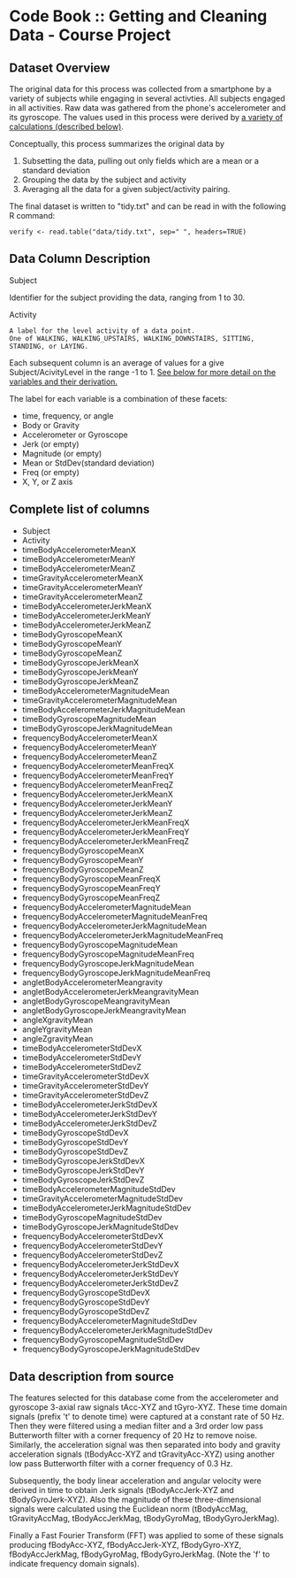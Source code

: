 
Code Book :: Getting and Cleaning Data - Course Project
====

Dataset Overview
----
The original data for this process was collected from a smartphone by a variety of subjects while engaging in several activties.
All subjects engaged in all activities.
Raw data was gathered from the phone's accelerometer and its gyroscope.
The values used in this process were derived by [a variety of calculations (described below)](#datadetail).

Conceptually, this process summarizes the original data by 
1. Subsetting the data, pulling out only fields which are a mean or a standard deviation
2. Grouping the data by the subject and activity
3. Averaging all the data for a given subject/activity pairing.

The final dataset is written to "tidy.txt" and can be read in with the following R command:

	verify <- read.table("data/tidy.txt", sep=" ", headers=TRUE)


Data Column Description
----

Subject

   Identifier for the subject providing the data, ranging from 1 to 30.
   
Activity

	A label for the level activity of a data point.
	One of WALKING, WALKING_UPSTAIRS, WALKING_DOWNSTAIRS, SITTING, STANDING, or LAYING.

Each subsequent column is an average of values for a give Subject/AcivityLevel in the range -1 to 1.
[See below for more detail on the variables and their derivation.](#datadetail)

The label for each variable is a combination of these facets:
* time, frequency, or angle
* Body or Gravity
* Accelerometer or Gyroscope
* Jerk (or empty)
* Magnitude (or empty)
* Mean or StdDev(standard deviation)
* Freq (or empty)
* X, Y, or Z axis


Complete list of columns
----
 
* Subject
* Activity
* timeBodyAccelerometerMeanX
* timeBodyAccelerometerMeanY
* timeBodyAccelerometerMeanZ
* timeGravityAccelerometerMeanX
* timeGravityAccelerometerMeanY
* timeGravityAccelerometerMeanZ
* timeBodyAccelerometerJerkMeanX
* timeBodyAccelerometerJerkMeanY
* timeBodyAccelerometerJerkMeanZ
* timeBodyGyroscopeMeanX
* timeBodyGyroscopeMeanY
* timeBodyGyroscopeMeanZ
* timeBodyGyroscopeJerkMeanX
* timeBodyGyroscopeJerkMeanY
* timeBodyGyroscopeJerkMeanZ
* timeBodyAccelerometerMagnitudeMean
* timeGravityAccelerometerMagnitudeMean
* timeBodyAccelerometerJerkMagnitudeMean
* timeBodyGyroscopeMagnitudeMean
* timeBodyGyroscopeJerkMagnitudeMean
* frequencyBodyAccelerometerMeanX
* frequencyBodyAccelerometerMeanY
* frequencyBodyAccelerometerMeanZ
* frequencyBodyAccelerometerMeanFreqX
* frequencyBodyAccelerometerMeanFreqY
* frequencyBodyAccelerometerMeanFreqZ
* frequencyBodyAccelerometerJerkMeanX
* frequencyBodyAccelerometerJerkMeanY
* frequencyBodyAccelerometerJerkMeanZ
* frequencyBodyAccelerometerJerkMeanFreqX
* frequencyBodyAccelerometerJerkMeanFreqY
* frequencyBodyAccelerometerJerkMeanFreqZ
* frequencyBodyGyroscopeMeanX
* frequencyBodyGyroscopeMeanY
* frequencyBodyGyroscopeMeanZ
* frequencyBodyGyroscopeMeanFreqX
* frequencyBodyGyroscopeMeanFreqY
* frequencyBodyGyroscopeMeanFreqZ
* frequencyBodyAccelerometerMagnitudeMean
* frequencyBodyAccelerometerMagnitudeMeanFreq
* frequencyBodyAccelerometerJerkMagnitudeMean
* frequencyBodyAccelerometerJerkMagnitudeMeanFreq
* frequencyBodyGyroscopeMagnitudeMean
* frequencyBodyGyroscopeMagnitudeMeanFreq
* frequencyBodyGyroscopeJerkMagnitudeMean
* frequencyBodyGyroscopeJerkMagnitudeMeanFreq
* angletBodyAccelerometerMeangravity
* angletBodyAccelerometerJerkMeangravityMean
* angletBodyGyroscopeMeangravityMean
* angletBodyGyroscopeJerkMeangravityMean
* angleXgravityMean
* angleYgravityMean
* angleZgravityMean
* timeBodyAccelerometerStdDevX
* timeBodyAccelerometerStdDevY
* timeBodyAccelerometerStdDevZ
* timeGravityAccelerometerStdDevX
* timeGravityAccelerometerStdDevY
* timeGravityAccelerometerStdDevZ
* timeBodyAccelerometerJerkStdDevX
* timeBodyAccelerometerJerkStdDevY
* timeBodyAccelerometerJerkStdDevZ
* timeBodyGyroscopeStdDevX
* timeBodyGyroscopeStdDevY
* timeBodyGyroscopeStdDevZ
* timeBodyGyroscopeJerkStdDevX
* timeBodyGyroscopeJerkStdDevY
* timeBodyGyroscopeJerkStdDevZ
* timeBodyAccelerometerMagnitudeStdDev
* timeGravityAccelerometerMagnitudeStdDev
* timeBodyAccelerometerJerkMagnitudeStdDev
* timeBodyGyroscopeMagnitudeStdDev
* timeBodyGyroscopeJerkMagnitudeStdDev
* frequencyBodyAccelerometerStdDevX
* frequencyBodyAccelerometerStdDevY
* frequencyBodyAccelerometerStdDevZ
* frequencyBodyAccelerometerJerkStdDevX
* frequencyBodyAccelerometerJerkStdDevY
* frequencyBodyAccelerometerJerkStdDevZ
* frequencyBodyGyroscopeStdDevX
* frequencyBodyGyroscopeStdDevY
* frequencyBodyGyroscopeStdDevZ
* frequencyBodyAccelerometerMagnitudeStdDev
* frequencyBodyAccelerometerJerkMagnitudeStdDev
* frequencyBodyGyroscopeMagnitudeStdDev
* frequencyBodyGyroscopeJerkMagnitudeStdDev


<a name="datadetail">Data description from source</a>
----
The features selected for this database come from the accelerometer and
gyroscope 3-axial raw signals tAcc-XYZ and tGyro-XYZ. These time domain signals
(prefix 't' to denote time) were captured at a constant rate of 50 Hz. Then they
were filtered using a median filter and a 3rd order low pass Butterworth filter
with a corner frequency of 20 Hz to remove noise. Similarly, the acceleration
signal was then separated into body and gravity acceleration signals
(tBodyAcc-XYZ and tGravityAcc-XYZ) using another low pass Butterworth filter
with a corner frequency of 0.3 Hz.

Subsequently, the body linear acceleration and angular velocity were derived in
time to obtain Jerk signals (tBodyAccJerk-XYZ and tBodyGyroJerk-XYZ). Also the
magnitude of these three-dimensional signals were calculated using the Euclidean
norm (tBodyAccMag, tGravityAccMag, tBodyAccJerkMag, tBodyGyroMag, tBodyGyroJerkMag).
 
Finally a Fast Fourier Transform (FFT) was applied to some of these signals
producing fBodyAcc-XYZ, fBodyAccJerk-XYZ, fBodyGyro-XYZ, fBodyAccJerkMag,
fBodyGyroMag, fBodyGyroJerkMag. (Note the 'f' to indicate frequency domain
signals).


